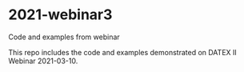 # 2021-webinar3
Code and examples from webinar

This repo includes the code and examples demonstrated on DATEX II Webinar 2021-03-10.

